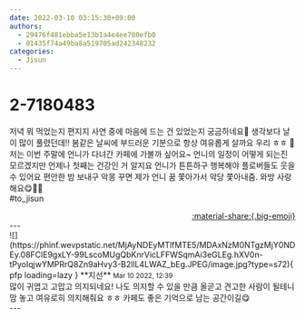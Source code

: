 ```yaml
---
date: 2022-03-10 03:15:30+09:00
authors:
  - 29476f481ebba5e13b1a4e4ee780efb0
  - 01435f74a49ba8a519705ad242348232
categories:
  - Jisun
---
```


# 2-7180483

<div class="post-container" markdown="1">
<div class="content-container md-sidebar__scrollwrap" markdown="1">

저녁 뭐 먹었는지 편지지 사연 중에 마음에 드는 건 있었는지 궁금하네요👀 생각보다 날이 많이 풀렸던데!! 봄같은 날씨에 부드러운 기분으로 항상 여유롭게 살까요 우리 ㅎㅎ 🤍 저는 이번 주말에 언니가 다녀간 카페에 가볼까 싶어요~ 언니의 일정이 어떻게 되는진 모르겠지만 언제나 첫째는 건강인 거 알지요 언니가 튼튼하구 행복해야 플로버들도 웃을 수 있어요 편안한 밤 보내구 악몽 꾸면 제가 언니 꿈 쫓아가서 악당 쫓아내줌. 와방 사랑해요😋💟💟<br>\#to_jisun

</div>
</div>

<div style="text-align: right;" markdown="1">
<a href="https://weverse.io/fromis9/fanpost/2-7180483" style="text-align: right;">:material-share:{.big-emoji}</a>
</div>
---

<div class="comments-container md-sidebar__scrollwrap" markdown="1">
<div class="comment" markdown="1">
<div class='id-container' markdown="1">
![](https://phinf.wevpstatic.net/MjAyNDEyMTlfMTE5/MDAxNzM0NTgzMjY0NDEy.08FClE9gxLY-99LscoMUgQbKnrVicLFFWSqmAi3eGLEg.hXV0n-tPyoIqjwYMPRrQ8Zn9aHvy3-B2llL4LWAZ_bEg.JPEG/image.jpg?type=s72){ pfp loading=lazy }
**<span class="artist">지선</span>** <small>Mar 10 2022, 12:39</small><br>
</div>
<div class='comment-body' markdown="1">
많이 귀엽고 고맙고 의지되네요! 나도 의지할 수 있을 만큼 올곧고 견고한 사람이 될테니 맘 놓고 여유로히 의지해줘요 ㅎㅎ 카페도 좋은 기억으로 남는 공간이길😋
</div>
</div>
</div>
---
